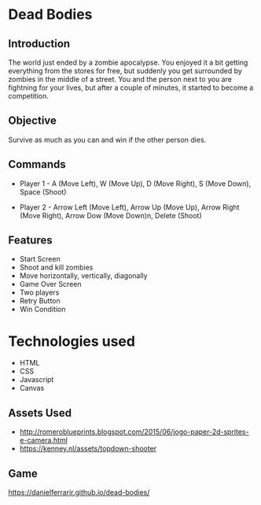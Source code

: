 # Dead Bodies

## Introduction

The world just ended by a zombie apocalypse. You enjoyed it a bit getting everything from the stores for free, but suddenly you get surrounded by zombies in
the middle of a street. You and the person next to you are fightning for your lives, but after a couple of minutes, it started to become a competition.


## Objective

Survive as much as you can and win if the other person dies.

## Commands

- Player 1 - A (Move Left), W (Move Up), D (Move Right), S (Move Down), Space (Shoot)

- Player 2 - Arrow Left (Move Left), Arrow Up (Move Up), Arrow Right (Move Right), Arrow Dow (Move Down)n, Delete (Shoot)


## Features

- Start Screen
- Shoot and kill zombies
- Move horizontally, vertically, diagonally
- Game Over Screen
- Two players
- Retry Button
- Win Condition

# Technologies used

- HTML
- CSS
- Javascript
- Canvas

## Assets Used
- http://romeroblueprints.blogspot.com/2015/06/jogo-paper-2d-sprites-e-camera.html
- https://kenney.nl/assets/topdown-shooter

## Game
https://danielferrarir.github.io/dead-bodies/
